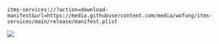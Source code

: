 ```
itms-services://?action=download-manifest&url=https://media.githubusercontent.com/media/wofung/itms-services/main/release/manifest.plist
```

<img src="https://media.githubusercontent.com/media/wofung/itms-services/main/release/install.png" />
